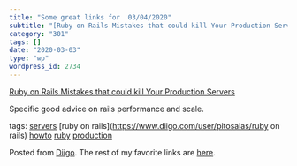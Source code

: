 ```yaml
---
title: "Some great links for  03/04/2020"
subtitle: "[Ruby on Rails Mistakes that could kill Your Production Servers](https://pawelurbanek.com/rails-mist..."
category: "301"
tags: []
date: "2020-03-03"
type: "wp"
wordpress_id: 2734
---
```

[Ruby on Rails Mistakes that could kill Your Production Servers](https://pawelurbanek.com/rails-mistakes-downtime) 

Specific good advice on rails performance and scale. 

 tags: [servers](https://www.diigo.com/user/pitosalas/servers) [ruby on rails](https://www.diigo.com/user/pitosalas/ruby on rails) [howto](https://www.diigo.com/user/pitosalas/howto) [ruby](https://www.diigo.com/user/pitosalas/ruby) [production](https://www.diigo.com/user/pitosalas/production)

Posted from [Diigo](https://www.diigo.com). The rest of my favorite links are [here](https://www.diigo.com/user/pitosalas).